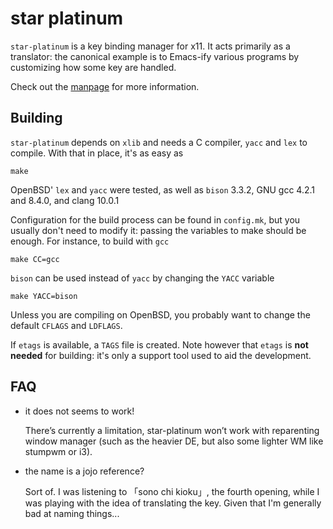 # star platinum

`star-platinum` is a key binding manager for x11.  It acts primarily
as a translator: the canonical example is to Emacs-ify various
programs by customizing how some key are handled.

Check out the [manpage](star-platinum.1) for more information.

## Building

`star-platinum` depends on `xlib` and needs a C compiler, `yacc` and
`lex` to compile.  With that in place, it's as easy as

    make

OpenBSD' `lex` and `yacc` were tested, as well as `bison` 3.3.2, GNU
gcc 4.2.1 and 8.4.0, and clang 10.0.1

Configuration for the build process can be found in `config.mk`, but
you usually don't need to modify it: passing the variables to make
should be enough.  For instance, to build with `gcc`

    make CC=gcc

`bison` can be used instead of `yacc` by changing the `YACC` variable

    make YACC=bison

Unless you are compiling on OpenBSD, you probably want to change the
default `CFLAGS` and `LDFLAGS`.

If `etags` is available, a `TAGS` file is created.  Note however that
`etags` is **not needed** for building: it's only a support tool used
to aid the development.

## FAQ

 - it does not seems to work!

   There’s currently a limitation, star-platinum won’t work with
   reparenting window manager (such as the heavier DE, but also some
   lighter WM like stumpwm or i3).

 - the name is a jojo reference?

   Sort of.  I was listening to 「sono chi kioku」, the fourth opening,
   while I was playing with the idea of translating the key.  Given
   that I'm generally bad at naming things...
